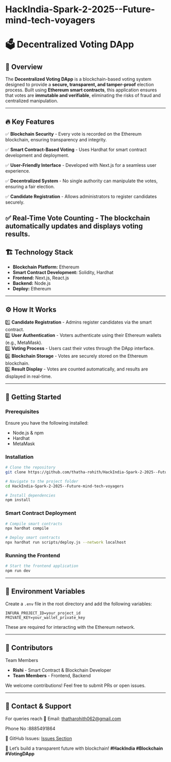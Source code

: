 # HackIndia-Spark-2-2025--Future-mind-tech-voyagers

# 🗳️ Decentralized Voting DApp

## 🌟 Overview
The **Decentralized Voting DApp** is a blockchain-based voting system designed to provide a **secure, transparent, and tamper-proof** election process. Built using **Ethereum smart contracts**, this application ensures that votes are **immutable and verifiable**, eliminating the risks of fraud and centralized manipulation.

---

## 🔥 Key Features
✅ **Blockchain Security** - Every vote is recorded on the Ethereum blockchain, ensuring transparency and integrity.

✅ **Smart Contract-Based Voting** - Uses Hardhat for smart contract development and deployment.

✅ **User-Friendly Interface** - Developed with Next.js for a seamless user experience.

✅ **Decentralized System** - No single authority can manipulate the votes, ensuring a fair election.

✅ **Candidate Registration** - Allows administrators to register candidates securely.

✅ **Real-Time Vote Counting** - The blockchain automatically updates and displays voting results.
---

## 🏗️ Technology Stack
- **Blockchain Platform:** Ethereum
- **Smart Contract Development:** Solidity, Hardhat
- **Frontend:** Next.js, React.js
- **Backend:** Node.js
- **Deploy:** Ethereum

---

## ⚙️ How It Works
1️⃣ **Candidate Registration** - Admins register candidates via the smart contract.  
2️⃣ **User Authentication** - Voters authenticate using their Ethereum wallets (e.g., MetaMask).  
3️⃣ **Voting Process** - Users cast their votes through the DApp interface.  
4️⃣ **Blockchain Storage** - Votes are securely stored on the Ethereum blockchain.  
5️⃣ **Result Display** - Votes are counted automatically, and results are displayed in real-time.

---

## 🚀 Getting Started
### Prerequisites
Ensure you have the following installed:
- Node.js & npm
- Hardhat
- MetaMask 

### Installation
```sh
# Clone the repository
git clone https://github.com/thatha-rohith/HackIndia-Spark-2-2025--Future-mind-tech-voyagers.git

# Navigate to the project folder
cd HackIndia-Spark-2-2025--Future-mind-tech-voyagers

# Install dependencies
npm install
```

### Smart Contract Deployment
```sh
# Compile smart contracts
npx hardhat compile

# Deploy smart contracts
npx hardhat run scripts/deploy.js --network localhost
```

### Running the Frontend
```sh
# Start the frontend application
npm run dev
```

---

## 📜 Environment Variables
Create a `.env` file in the root directory and add the following variables:
```
INFURA_PROJECT_ID=your_project_id
PRIVATE_KEY=your_wallet_private_key
```
These are required for interacting with the Ethereum network.

---

## 🤝 Contributors
Team Members
- **Rishi** - Smart Contract & Blockchain Developer
- **Team Members** - Frontend, Backend

We welcome contributions! Feel free to submit PRs or open issues.

---



## 📢 Contact & Support
For queries reach
📧 Email: thatharohith062@gmail.com 

Phone No :8885491864

📌 GitHub Issues: [Issues Section](https://github.com/thatha-rohith/HackIndia-Spark-2-2025--Future-mind-tech-voyagers/issues)

🚀 Let’s build a transparent future with blockchain! **#HackIndia #Blockchain #VotingDApp**

